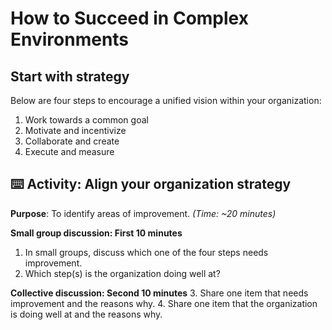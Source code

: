 # How to Succeed in Complex Environments

## Start with strategy

Below are four steps to encourage a unified vision within your organization:

1. Work towards a common goal
2. Motivate and incentivize
3. Collaborate and create
4. Execute and measure

## ⌨️ Activity: Align your organization strategy

**Purpose**: To identify areas of improvement. _(Time: ~20 minutes)_

**Small group discussion: First 10 minutes**
1. In small groups, discuss which one of the four steps needs improvement.
2. Which step(s) is the organization doing well at?

**Collective discussion: Second 10 minutes**
3. Share one item that needs improvement and the reasons why.
4. Share one item that the organization is doing well at and the reasons why.
